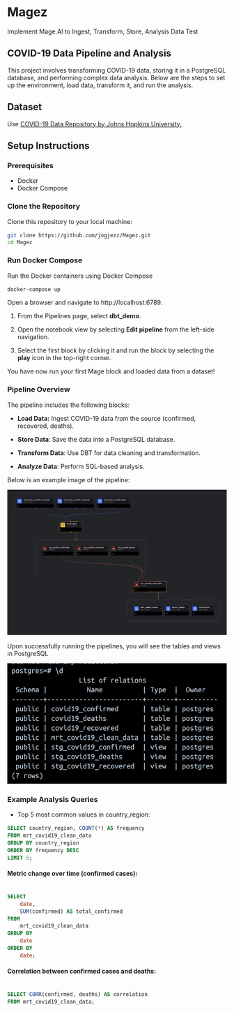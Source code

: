 # Magez
Implement Mage.AI to Ingest, Transform, Store, Analysis Data Test


## COVID-19 Data Pipeline and Analysis

This project involves transforming COVID-19 data, storing it in a PostgreSQL database, and performing complex data analysis. Below are the steps to set up the environment, load data, transform it, and run the analysis.

## Dataset
Use [COVID-19 Data Repository by Johns Hopkins University.](https://github.com/CSSEGISandData/COVID-19/tree/master/archived_data/archived_time_series)

## Setup Instructions

### Prerequisites

- Docker
- Docker Compose

### Clone the Repository

Clone this repository to your local machine:

```sh
git clone https://github.com/jogjezz/Magez.git
cd Magez
```

### Run Docker Compose

Run the Docker containers using Docker Compose

```sh
docker-compose up
```

Open a browser and navigate to http://localhost:6789.

1. From the Pipelines page, select **dbt_demo**.

2. Open the notebook view by selecting **Edit pipeline** from the left-side navigation.

3. Select the first block by clicking it and run the block by selecting the **play** icon in the top-right corner.

You have now run your first Mage block and loaded data from a dataset!


### Pipeline Overview

The pipeline includes the following blocks:

 - **Load Data:** Ingest COVID-19 data from the source (confirmed, recovered, deaths).

 - **Store Data**: Save the data into a PostgreSQL database.

 - **Transform Data**: Use DBT for data cleaning and transformation.

 - **Analyze Data**: Perform SQL-based analysis.


Below is an example image of the pipeline:


![alt text](image.png)


Upon successfully running the pipelines, you will see the tables and views in PostgreSQL


![alt text](postgres.png)




### Example Analysis Queries

- Top 5 most common values in country_region:

```sql
SELECT country_region, COUNT(*) AS frequency
FROM mrt_covid19_clean_data
GROUP BY country_region
ORDER BY frequency DESC
LIMIT 5;
```

#### Metric change over time (confirmed cases): 
```sql

SELECT
    date,
    SUM(confirmed) AS total_confirmed
FROM
    mrt_covid19_clean_data
GROUP BY
    date
ORDER BY
    date;
```

#### Correlation between confirmed cases and deaths:
```sql

SELECT CORR(confirmed, deaths) AS correlation
FROM mrt_covid19_clean_data;
